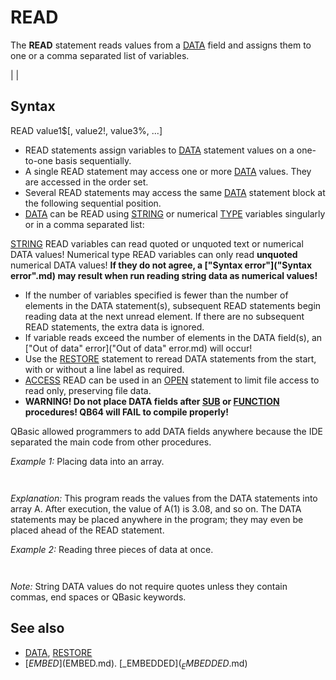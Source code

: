 # READ

The **READ** statement reads values from a [DATA](DATA.md) field and assigns them to one or a comma separated list of variables.

  

|  |

## Syntax

READ value1$[, value2!, value3%, ...]
  

* READ statements assign variables to [DATA](DATA.md) statement values on a one-to-one basis sequentially.
* A single READ statement may access one or more [DATA](DATA.md) values. They are accessed in the order set.
* Several READ statements may access the same [DATA](DATA.md) statement block at the following sequential position.
* [DATA](DATA.md) can be READ using [STRING](STRING.md) or numerical [TYPE](TYPE.md) variables singularly or in a comma separated list:

[STRING](STRING.md) READ variables can read quoted or unquoted text or numerical DATA values!
Numerical type READ variables can only read **unquoted** numerical DATA values!
**If they do not agree, a ["Syntax error"]("Syntax error".md) may result when run reading string data as numerical values!**
* If the number of variables specified is fewer than the number of elements in the DATA statement(s), subsequent READ statements begin reading data at the next unread element. If there are no subsequent READ statements, the extra data is ignored.
* If variable reads exceed the number of elements in the DATA field(s), an ["Out of data" error]("Out of data" error.md) will occur!
* Use the [RESTORE](RESTORE.md) statement to reread DATA statements from the start, with or without a line label as required.
* [ACCESS](ACCESS.md) READ can be used in an [OPEN](OPEN.md) statement to limit file access to read only, preserving file data.
* **WARNING! Do not place DATA fields after [SUB](SUB.md) or [FUNCTION](FUNCTION.md) procedures! QB64 will FAIL to compile properly!**

QBasic allowed programmers to add DATA fields anywhere because the IDE separated the main code from other procedures.
  

*Example 1:* Placing data into an array.

``` [DIM](DIM.md) A(10) AS [SINGLE](SINGLE.md) [FOR](FOR.md) I = 1 [TO](TO.md) 10    READ A(I) [NEXT](NEXT.md) I [FOR](FOR.md) J = 1 [TO](TO.md) 10    [PRINT](PRINT.md) A(J); [NEXT](NEXT.md) [END](END.md)  [DATA](DATA.md) 3.08, 5.19, 3.12, 3.98, 4.24 [DATA](DATA.md) 5.08, 5.55, 4.00, 3.16, 3.37  
```

```  3.08  5.19  3.12  3.98  4.24  5.08  5.55  4  3.16  3.37  
```

*Explanation:* This program reads the values from the DATA statements into array A. After execution, the value of A(1) is 3.08, and so on. The DATA statements may be placed anywhere in the program; they may even be placed ahead of the READ statement.
  

*Example 2:* Reading three pieces of data at once.

```  PRINT " CITY ", " STATE  ", " ZIP"  PRINT [STRING$](STRING$.md)(30, "-")  'divider    READ C$, S$, Z&  PRINT C$, S$, Z&   [DATA](DATA.md) "DENVER,", COLORADO, 80211  
```

```   CITY        STATE       ZIP  ------------------------------  DENVER,     COLORADO     80211  
```

*Note:* String DATA values do not require quotes unless they contain commas, end spaces or QBasic keywords.
  

## See also

* [DATA](DATA.md), [RESTORE](RESTORE.md)
* [$EMBED]($EMBED.md). [_EMBEDDED$](_EMBEDDED$.md)
